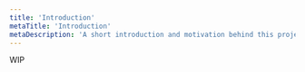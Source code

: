 ```yaml
---
title: 'Introduction'
metaTitle: 'Introduction'
metaDescription: 'A short introduction and motivation behind this project'
---
```


WIP
